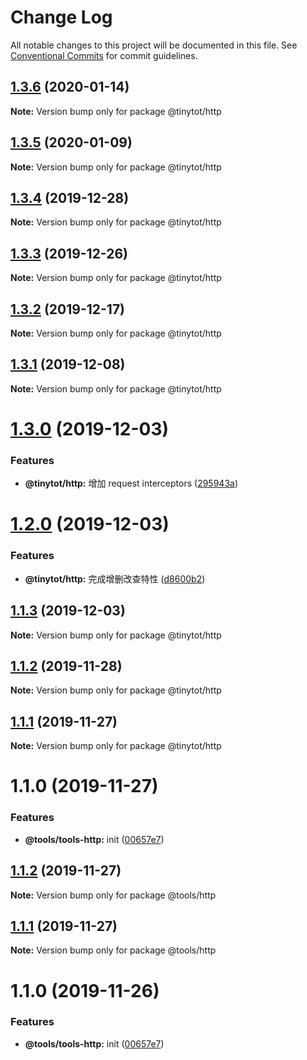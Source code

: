 # Change Log

All notable changes to this project will be documented in this file.
See [Conventional Commits](https://conventionalcommits.org) for commit guidelines.

## [1.3.6](https://github.com/tinytot1/tools/compare/@tinytot/http@1.3.5...@tinytot/http@1.3.6) (2020-01-14)

**Note:** Version bump only for package @tinytot/http

## [1.3.5](https://github.com/tinytot1/tools/compare/@tinytot/http@1.3.4...@tinytot/http@1.3.5) (2020-01-09)

**Note:** Version bump only for package @tinytot/http

## [1.3.4](https://github.com/tinytot1/tools/compare/@tinytot/http@1.3.3...@tinytot/http@1.3.4) (2019-12-28)

**Note:** Version bump only for package @tinytot/http

## [1.3.3](https://github.com/tinytot1/tools/compare/@tinytot/http@1.3.2...@tinytot/http@1.3.3) (2019-12-26)

**Note:** Version bump only for package @tinytot/http

## [1.3.2](https://github.com/tinytot1/tools/compare/@tinytot/http@1.3.1...@tinytot/http@1.3.2) (2019-12-17)

**Note:** Version bump only for package @tinytot/http

## [1.3.1](https://github.com/tinytot1/tools/compare/@tinytot/http@1.3.0...@tinytot/http@1.3.1) (2019-12-08)

**Note:** Version bump only for package @tinytot/http

# [1.3.0](https://github.com/tinytot1/tools/compare/@tinytot/http@1.2.0...@tinytot/http@1.3.0) (2019-12-03)

### Features

- **@tinytot/http:** 增加 request interceptors ([295943a](https://github.com/tinytot1/tools/commit/295943a494ec062f26f0426d0d274e8afc22aa9d))

# [1.2.0](https://github.com/tinytot1/tools/compare/@tinytot/http@1.1.3...@tinytot/http@1.2.0) (2019-12-03)

### Features

- **@tinytot/http:** 完成增删改查特性 ([d8600b2](https://github.com/tinytot1/tools/commit/d8600b262a06eb870f64c5000edbdb77ec8cbb6a))

## [1.1.3](https://github.com/tinytot1/tools/compare/@tinytot/http@1.1.2...@tinytot/http@1.1.3) (2019-12-03)

**Note:** Version bump only for package @tinytot/http

## [1.1.2](https://github.com/tinytot1/tools/compare/@tinytot/http@1.1.1...@tinytot/http@1.1.2) (2019-11-28)

**Note:** Version bump only for package @tinytot/http

## [1.1.1](https://github.com/tinytot1/tools/compare/@tinytot/http@1.1.0...@tinytot/http@1.1.1) (2019-11-27)

**Note:** Version bump only for package @tinytot/http

# 1.1.0 (2019-11-27)

### Features

- **@tools/tools-http:** init ([00657e7](https://github.com/tinytot1/tools/commit/00657e7))

## [1.1.2](https://github.com/tinytot1/tools/compare/@tools/http@1.1.1...@tools/http@1.1.2) (2019-11-27)

**Note:** Version bump only for package @tools/http

## [1.1.1](https://github.com/tinytot1/tools/compare/@tools/http@1.1.0...@tools/http@1.1.1) (2019-11-27)

**Note:** Version bump only for package @tools/http

# 1.1.0 (2019-11-26)

### Features

- **@tools/tools-http:** init ([00657e7](https://github.com/tinytot1/tools/commit/00657e7b631c69ef8d5d7e5f9f8fe9a790825f6d))
